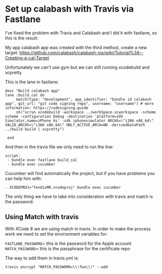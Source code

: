 # Set up calabash with Travis via Fastlane

I've fixed the problem with Travis and Calabash and I did it with fastlane, so this is the result:

My app calabash app was created with the third method, create a new target: https://github.com/calabash/calabash-ios/wiki/Tutorial%3A--Creating-a-cal-Target   

Unfortunately we can't use gym but we can still running xcodebuild and xcpretty

This is the lane in fastlane: 

```
desc "Build calabash app"
lane :build_cal do
     match(type: "development", app_identifier: "bundle id calabash app", git_url: "git code signing repo", username: "username") # more information: https://codesigning.guide
     sh("xcrun xcodebuild -workspace ../workSpace.xcworkspace -scheme scheme -configuration Debug -destination 'platform=iOS Simulator,name=iPhone 6s' -sdk iphonesimulator ARCHS=\"i386 x86_64\" VALID_ARCHS=\"i386 x86_64\" ONLY_ACTIVE_ARCH=NO -derivedDataPath ../build build | xcpretty")
 
 end
```

And then in the travis file we only need to run the line:

```
script:
 - bundle exec fastlane build_cal
 - bundle exec cucumber
```

Cucumber will find automatically the project, but if you have problems you can help him with:

```
- XCODEPROJ="fendixMR.xcodeproj" bundle exec cucumber
```

The only thing we have to take into consideration with travis and match is the password:

## Using Match with travis

With XCode 8 we are using match in travis. In order to make the process work we need to set the environment variables for:

`FASTLANE_PASSWORD`= this is the password for the Apple account
`MATCH_PASSWORD`= this is the passphrase for the certificate repo

The way to add them in travis.yml is:

```
travis encrypt "MATCH_PASSWORD=\\!foo\\!" --add
```
